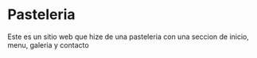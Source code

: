 # Pasteleria
Este es un sitio web que hize de una pasteleria con una seccion de inicio, menu, galeria y contacto
